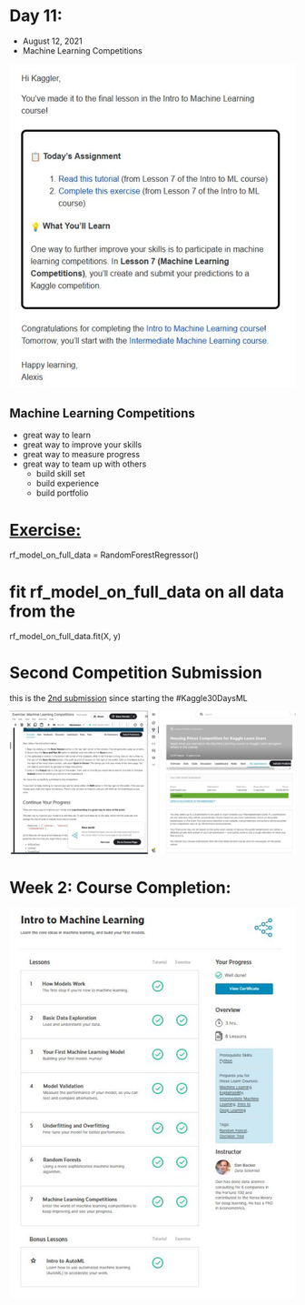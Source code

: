 # Day 11:
* August 12, 2021
* Machine Learning Competitions 

![Day-11-Assignment](https://github.com/EO4wellness/T-I-L/blob/main/AI-ML-NLP/Kaggle/Images/Day-11-Assignment.jpg)

## Machine Learning Competitions 
* great way to learn 
* great way to improve your skills 
* great way to measure progress 
* great way to team up with others
  - build skill set 
  - build experience 
  - build portfolio 

# [Exercise:](https://www.kaggle.com/eo4wellness/exercise-machine-learning-competitions/edit)

rf_model_on_full_data = RandomForestRegressor()


# fit rf_model_on_full_data on all data from the 
rf_model_on_full_data.fit(X, y)

# Second Competition Submission 
this is the [2nd submission](https://www.kaggle.com/c/home-data-for-ml-course) since starting the #Kaggle30DaysML

![Submission](https://github.com/EO4wellness/T-I-L/blob/main/AI-ML-NLP/Kaggle/Images/Day-11_second-submission.jpg) 

# Week 2: Course Completion: 
![Course-Completion](https://github.com/EO4wellness/T-I-L/blob/main/AI-ML-NLP/Kaggle/Images/Week2-Intro-to-ML-Completed_2021-08-15.jpg)

